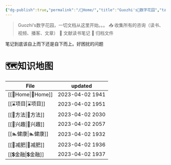 ```yaml
---
{"dg-publish":true,"permalink":"/🌿Home/","title":"Guozhi's🌿数字花园","tags":["🗺","gardenEntry","gardenEntry","gardenEntry","gardenEntry","gardenEntry","gardenEntry","gardenEntry","gardenEntry","gardenEntry","gardenEntry"]}
---
```


  
> Guozhi‘s数字花园，一切文档从这里开始。。。
📥  收集所有的咨询（读书、视频、播客、文章）
🌱 文献读书笔记
🌲 归档文件

笔记到底该自上而下还是自下而上。好困扰的问题

# 🗺知识地图
| File                  | updated         |
| --------------------- | --------------- |
| [[🌿Home\|🌿Home]] | 2023-04-02 1941 |
| [[⌛项目\|⌛项目]]       | 2023-04-02 1951 |
| [[🥇方法\|🥇方法]]     | 2023-04-02 2030 |
| [[🦦兴趣\|🦦兴趣]]     | 2023-04-02 2057 |
| [[🏊健康\|🏊健康]]     | 2023-04-02 1932 |
| [[🏃减肥\|🏃减肥]]     | 2023-04-02 1936 |
| [[💲金融\|💲金融]]     | 2023-04-02 1937 |


